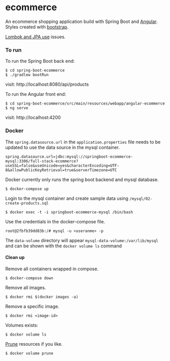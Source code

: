 # ecommerce

An ecommerce shopping application build with Spring Boot and [Angular](https://angular.io/guide/file-structure). 
Styles created with [bootstrap](https://getbootstrap.com/).

[Lombok and JPA use](https://dzone.com/articles/lombok-and-jpa-what-may-go-wrong) issues.

### To run
To run the Spring Boot back end:
```
$ cd spring-boot-ecommerce
$ ./gradlew bootRun
```
visit: http://localhost:8080/api/products

To run the Angular front end:
```
$ cd spring-boot-ecommerce/src/main/resources/webapp/angular-ecommerce
$ ng serve
```
visit: http://localhost:4200

### Docker
The `spring.datasource.url` in the `application.properties` file needs to be updated to use the data source in
the mysql container.
```properties
spring.datasource.url=jdbc:mysql://springboot-ecommerce-mysql:3306/full-stack-ecommerce?useSSL=false&useUnicode=yes&characterEncoding=UTF-8&allowPublicKeyRetrieval=true&serverTimezone=UTC
```
Docker currently only runs the spring boot backend and mysql database.
```shell
$ docker-compose up
```
Login to the mysql container and create sample data using `/mysql/02-create-products.sql`
```shell
$ docker exec -t -i springboot-ecommerce-mysql /bin/bash
```
Use the credentials in the docker-compose file.
```shell
root@2fbfb39dd83b:/# mysql -u <useranme> -p
```
The `data-volume` directory will appear `mysql-data-volume:/var/lib/mysql` and can be shown with 
the `docker volume ls` command

#### Clean up
Remove all containers wrapped in compose.
```
$ docker-compose down
```
Remove all images.
```
$ docker rmi $(docker images -a)
```
Remove a specific image.
```
$ docker rmi <image-id>
```
Volumes exists:
```
$ docker volume ls
```
[Prune](https://docs.docker.com/config/pruning/) resources if you like.
```
$ docker volume prune
```
